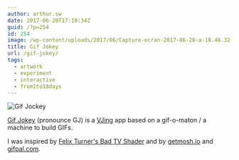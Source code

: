 ```yaml
---
author: arthur.sw
date: 2017-06-20T17:19:34Z
guid: /?p=254
id: 254
image: /wp-content/uploads/2017/06/Capture-ecran-2017-06-20-a-18.46.32-thumb.png
title: Gif Jokey
url: /gif-jokey/
tags:
  - artwork
  - experiment
  - interactive
  - from1to18days
---
```


![Gif Jockey](/wp-content/uploads/2017/06/Capture-ecran-2017-06-20-a-18.46.32.png) 

[Gif Jokey](https://arthursw.github.io/gif-jockey/) (pronounce GJ) is a [VJing](https://en.wikipedia.org/wiki/VJing) app based on a gif-o-maton / a machine to build GIFs.

I was inspired by [Felix Turner's Bad TV Shader](https://github.com/felixturner/bad-tv-shader) and by [getmosh.io](http://getmosh.io) and [gifpal.com](https://www.gifpal.com/).